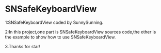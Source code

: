 # SNSafeKeyboardView
1:SNSafeKeyboardView coded by SunnySunning.


2:In this project,one part is SNSafeKeyboardView sources code,the other is the example to show how to use SNSafeKeyboardView.


3.Thanks for star!
